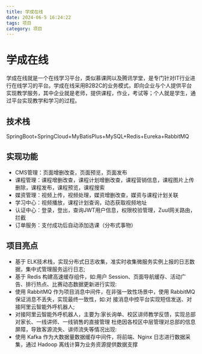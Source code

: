 ```yaml
---
title: 学成在线
date: 2024-06-5 16:24:22
tags: 项目
category: 项目
---
```


<!--more--->

# 学成在线

学成在线就是一个在线学习平台，类似慕课网以及腾讯学堂，是专门针对IT行业进行在线学习的平台。学成在线采用B2B2C的业务模式，即向企业与个人提供平台实现教学服务，其中企业就是老师，提供课程，作业，考试等；个人就是学生，通过平台实现教学和学习的过程。

## 技术栈

SpringBoot+SpringCloud+MyBatisPlus+MySQL+Redis+Eureka+RabbitMQ

## 实现功能

- CMS管理：页面增删改查，页面预览，页面发布
- 课程管理：课程增删改查，课程计划增删改查，课程营销信息，课程图片上传删除，课程发布，课程预览，课程搜索
- 媒资管理：视频上传，视频处理，媒资增删改查，媒资与课程计划关联
- 学习中心：视频播放，课程计划查询，动态获取视频地址
- 认证中心：登录，登出，查询JWT用户信息，权限校验管理，Zuul网关路由，拦截
- 订单服务：支付成功后自动添加选课（分布式事物）

## 项目亮点

- 基于 ELK技术栈，实现分布式日志收集，准实时收集微服务实例上报的日志数据，集中式管理服务运行日志;
- 基于 Redis 构建高速缓存组件，如:用户 Session、页面导航缓存、活动广告、排行热点、比赛动态数据更新进行实现:
- 使用 RabbitMQ 作为项目消息中间件，在非强一致性场景中，使用 RabbitMQ 保证消息不丢失，实现最终一致性，如:对
  接消息中控平台实现短信发送、对接阿里云智能外呼机器人;
- 对接阿里云智能外呼机器人，主要为:家长询单、校区讲师教学反馈，实现总部对家长、一线讲师、一线销售的直接管理
  杜绝因各校区中层管理对总部的信息屏障，导致客源流失、讲师流失等情况出现:
- 使用 Kafka 作为大数据量数据缓存中间件，将前端、Nginx 日志进行数据采集，通过 Hadoop 离线计算为业务资源提供数据支撑
